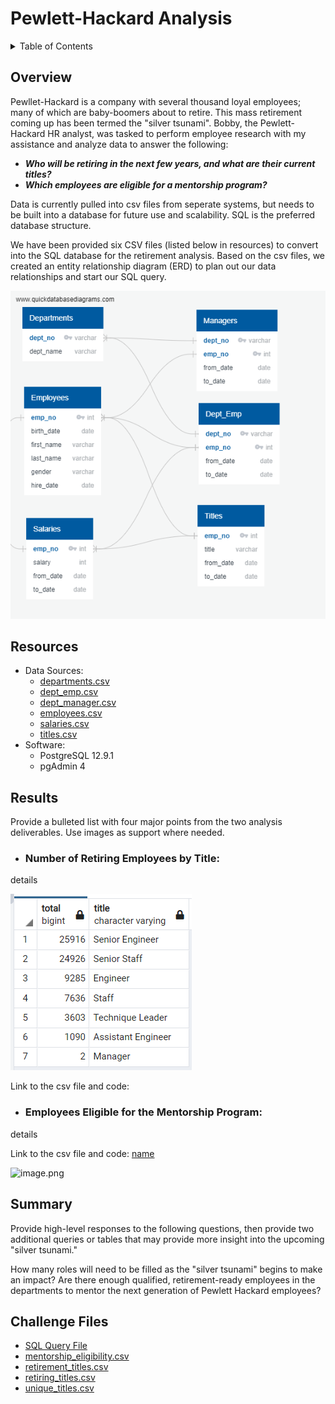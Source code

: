 # Pewlett-Hackard Analysis

<details><summary>Table of Contents</summary>
<p>

1. [Overview](https://github.com/catsdata/Pewlett-Hackard-Analysis#overview)
2. [Resources](https://github.com/catsdata/Pewlett-Hackard-Analysis#resources)
3. [Results](https://github.com/catsdata/Pewlett-Hackard-Analysis#results)
4. [Summary](https://github.com/catsdata/Pewlett-Hackard-Analysis#summary)

</p>
</details>

## Overview

Pewllet-Hackard is a company with several thousand loyal employees; many of which are baby-boomers about to retire.  This mass retirement coming up has been termed the "silver tsunami".  Bobby, the Pewlett-Hackard HR analyst, was tasked to perform employee research with my assistance and analyze data to answer the following:

- ***Who will be retiring in the next few years, and what are their current titles?***
- ***Which employees are eligible for a mentorship program?***

Data is currently pulled into csv files from seperate systems, but needs to be built into a database for future use and scalability.  SQL is the preferred database structure.

We have been provided six CSV files (listed below in resources) to convert into the SQL database for the retirement analysis.  Based on the csv files, we created an entity relationship diagram (ERD) to plan out our data relationships and start our SQL query.

![EmployeeDB.png](https://github.com/catsdata/Pewlett-Hackard-Analysis/blob/main/EmployeeDB.png)

## Resources

- Data Sources: 
    - [departments.csv](https://github.com/catsdata/Pewlett-Hackard-Analysis/blob/main/Data/departments.csv)
    - [dept_emp.csv](https://github.com/catsdata/Pewlett-Hackard-Analysis/blob/main/Data/dept_emp.csv)
    - [dept_manager.csv](https://github.com/catsdata/Pewlett-Hackard-Analysis/blob/main/Data/dept_manager.csv)
    - [employees.csv](https://github.com/catsdata/Pewlett-Hackard-Analysis/blob/main/Data/employees.csv)
    - [salaries.csv](https://github.com/catsdata/Pewlett-Hackard-Analysis/blob/main/Data/salaries.csv)
    - [titles.csv](https://github.com/catsdata/Pewlett-Hackard-Analysis/blob/main/Data/titles.csv)
- Software: 
    - PostgreSQL 12.9.1
    - pgAdmin 4

## Results

Provide a bulleted list with four major points from the two analysis deliverables. Use images as support where needed.

- ### Number of Retiring Employees by Title:

details 

![title_counts.PNG](https://github.com/catsdata/Pewlett-Hackard-Analysis/blob/main/title_counts.PNG)

Link to the csv file and code: 
    
- ### Employees Eligible for the Mentorship Program:

details

Link to the csv file and code:  [name](link)
    
![image.png](link)
 

## Summary

Provide high-level responses to the following questions, then provide two additional queries or tables that may provide more insight into the upcoming "silver tsunami."

How many roles will need to be filled as the "silver tsunami" begins to make an impact? Are there enough qualified, retirement-ready employees in the departments to mentor the next generation of Pewlett Hackard employees?

## Challenge Files
- [SQL Query File](https://github.com/catsdata/Pewlett-Hackard-Analysis/blob/main/Queries/Employee_Database_challenge.sql)
- [mentorship_eligibility.csv](https://github.com/catsdata/Pewlett-Hackard-Analysis/blob/main/Data/mentorship_eligibility.csv)
- [retirement_titles.csv](https://github.com/catsdata/Pewlett-Hackard-Analysis/blob/main/Data/retirement_titles.csv)
- [retiring_titles.csv](https://github.com/catsdata/Pewlett-Hackard-Analysis/blob/main/Data/retiring_titles.csv)
- [unique_titles.csv](https://github.com/catsdata/Pewlett-Hackard-Analysis/blob/main/Data/unique_titles.csv)



